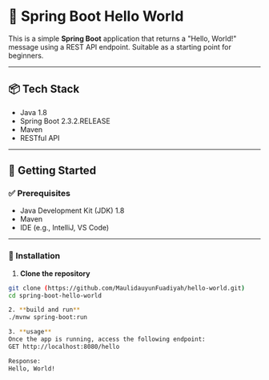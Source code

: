 # 🌱 Spring Boot Hello World

This is a simple **Spring Boot** application that returns a "Hello, World!" message using a REST API endpoint. Suitable as a starting point for beginners.

---

## 📦 Tech Stack

- Java 1.8
- Spring Boot 2.3.2.RELEASE
- Maven
- RESTful API

---

## 🚀 Getting Started

### ✅ Prerequisites

- Java Development Kit (JDK) 1.8
- Maven
- IDE (e.g., IntelliJ, VS Code)

---

### 🔧 Installation

1. **Clone the repository**

```bash
git clone (https://github.com/MaulidauyunFuadiyah/hello-world.git)
cd spring-boot-hello-world

2. **build and run**
./mvnw spring-boot:run

3. **usage**
Once the app is running, access the following endpoint:
GET http://localhost:8080/hello

Response:
Hello, World!
